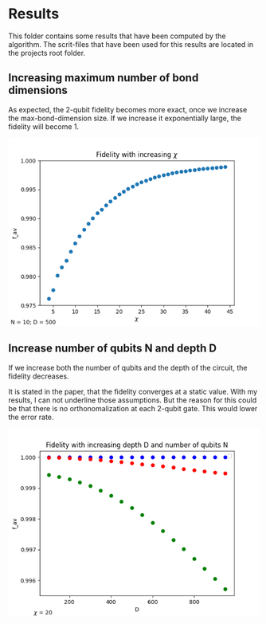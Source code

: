 # Results 

This folder contains some results that have been computed by the algorithm. The scrit-files that have been used for this results are located in the projects root folder.

## Increasing maximum number of bond dimensions

As expected, the 2-qubit fidelity becomes more exact, once we increase the max-bond-dimension size. If we increase it exponentially large, the fidelity will become 1.

![Increasing chi](increasing-chi.png)

## Increase number of qubits N and depth D

If we increase both the number of qubits and the depth of the circuit, the fidelity decreases. 

It is stated in the paper, that the fidelity converges at a static value. With my results, I can not underline those assumptions.
But the reason for this could be that there is no orthonomalization at each 2-qubit gate. This would lower the error rate.

![Increase N and D](increasing-depth-n.png)
